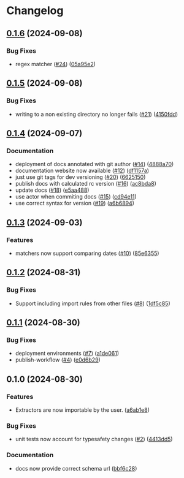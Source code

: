 # Changelog

## [0.1.6](https://github.com/zenobi-us/beancount-importer-rules/compare/v0.1.5...v0.1.6) (2024-09-08)


### Bug Fixes

* regex matcher  ([#24](https://github.com/zenobi-us/beancount-importer-rules/issues/24)) ([05a95e2](https://github.com/zenobi-us/beancount-importer-rules/commit/05a95e2cffecb0801edecdbf2faf59f4e8496555))

## [0.1.5](https://github.com/zenobi-us/beancount-importer-rules/compare/v0.1.4...v0.1.5) (2024-09-08)


### Bug Fixes

* writing to a non existing directory no longer fails ([#21](https://github.com/zenobi-us/beancount-importer-rules/issues/21)) ([4150fdd](https://github.com/zenobi-us/beancount-importer-rules/commit/4150fdde60214c7266ce36a0595491cbfa3371f7))

## [0.1.4](https://github.com/zenobi-us/beancount-importer-rules/compare/v0.1.3...v0.1.4) (2024-09-07)


### Documentation

* deployment of docs annotated with git author ([#14](https://github.com/zenobi-us/beancount-importer-rules/issues/14)) ([4888a70](https://github.com/zenobi-us/beancount-importer-rules/commit/4888a7052a0f176e4604d4ad8ac994cdc7520620))
* documentation website now available ([#12](https://github.com/zenobi-us/beancount-importer-rules/issues/12)) ([df1157a](https://github.com/zenobi-us/beancount-importer-rules/commit/df1157abe6afe0f778073f412a9bdb5b21723193))
* just use git tags for dev versioning ([#20](https://github.com/zenobi-us/beancount-importer-rules/issues/20)) ([6625150](https://github.com/zenobi-us/beancount-importer-rules/commit/662515044b2ccebc2331c1c587f29aed36982a72))
* publish docs with calculated rc version ([#16](https://github.com/zenobi-us/beancount-importer-rules/issues/16)) ([ac8bda8](https://github.com/zenobi-us/beancount-importer-rules/commit/ac8bda80a3619cd1131e45108a923fa64fc31743))
* update docs ([#18](https://github.com/zenobi-us/beancount-importer-rules/issues/18)) ([e5aa488](https://github.com/zenobi-us/beancount-importer-rules/commit/e5aa488f5b57609c37362065f6ec119de1fd2658))
* use actor when commiting docs ([#15](https://github.com/zenobi-us/beancount-importer-rules/issues/15)) ([cd94e11](https://github.com/zenobi-us/beancount-importer-rules/commit/cd94e110257f4eb3ae495784430ceb7e605b5dc6))
* use correct syntax for version ([#19](https://github.com/zenobi-us/beancount-importer-rules/issues/19)) ([a6b6894](https://github.com/zenobi-us/beancount-importer-rules/commit/a6b68947b862ace6987a09d54546eb6854fd21a3))

## [0.1.3](https://github.com/zenobi-us/beancount-importer-rules/compare/v0.1.2...v0.1.3) (2024-09-03)


### Features

* matchers now support comparing dates ([#10](https://github.com/zenobi-us/beancount-importer-rules/issues/10)) ([85e6355](https://github.com/zenobi-us/beancount-importer-rules/commit/85e6355a1a4b134c5e1c12b006fc2689b523651c))

## [0.1.2](https://github.com/zenobi-us/beancount-importer-rules/compare/v0.1.1...v0.1.2) (2024-08-31)


### Bug Fixes

* Support including import rules from other files ([#8](https://github.com/zenobi-us/beancount-importer-rules/issues/8)) ([1df5c85](https://github.com/zenobi-us/beancount-importer-rules/commit/1df5c85e95ac884aaaaf46303a87360b1583f4ef))

## [0.1.1](https://github.com/zenobi-us/beancount-importer-rules/compare/v0.1.0...v0.1.1) (2024-08-30)


### Bug Fixes

* deployment environments ([#7](https://github.com/zenobi-us/beancount-importer-rules/issues/7)) ([a1de061](https://github.com/zenobi-us/beancount-importer-rules/commit/a1de061143140d09cf0e5b8ce01980f5fe18c936))
* publish-workflow ([#4](https://github.com/zenobi-us/beancount-importer-rules/issues/4)) ([e0d6b29](https://github.com/zenobi-us/beancount-importer-rules/commit/e0d6b293c8e0e90d9c8ae0f2a643deb81f5c1f63))

## 0.1.0 (2024-08-30)


### Features

* Extractors are now importable by the user. ([a6ab1e8](https://github.com/zenobi-us/beancount-importer-rules/commit/a6ab1e87b02277164edfb2bbd9587724587203fd))


### Bug Fixes

* unit tests now account for typesafety changes ([#2](https://github.com/zenobi-us/beancount-importer-rules/issues/2)) ([4413dd5](https://github.com/zenobi-us/beancount-importer-rules/commit/4413dd5c8c1cfc676dae36388bf7626f50ee64f3))


### Documentation

* docs now provide correct schema url ([bbf6c28](https://github.com/zenobi-us/beancount-importer-rules/commit/bbf6c28a1dbe58a3efd33d3a179d24ada5528785))

